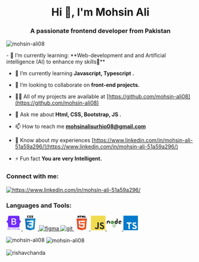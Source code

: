 
<h1 align="center">Hi 👋, I'm Mohsin Ali</h1>
<h3 align="center">A passionate frontend developer from Pakistan</h3>
<p align="left"> <img src="https://komarev.com/ghpvc/?username=mohsin-ali08&label=Profile%20views&color=0e75b6&style=flat" alt="mohsin-ali08" /> </p>
- 🔭 I’m currently learning: **Web-development and and Artificial intelligence (AI) to enhance my skills🎃**

- 🌱 I’m currently learning **Javascript, Typescript .**

- 👯 I’m looking to collaborate on **front-end projects.**

- 👨‍💻 All of my projects are available at [https://github.com/mohsin-ali08](https://github.com/mohsin-ali08)

- 💬 Ask me about **Html, CSS, Bootstrap, JS .**

- 📫 How to reach me **mohsinalisurhio08@gmail.com**

- 📄 Know about my experiences [https://www.linkedin.com/in/mohsin-ali-51a59a296/](https://www.linkedin.com/in/mohsin-ali-51a59a296/)

- ⚡ Fun fact **You are very Intelligent.**

<h3 align="left">Connect with me:</h3>
<p align="left">
<a href="https://linkedin.com/in/https://www.linkedin.com/in/mohsin-ali-51a59a296/" target="blank"><img align="center" src="https://raw.githubusercontent.com/rahuldkjain/github-profile-readme-generator/master/src/images/icons/Social/linked-in-alt.svg" alt="https://www.linkedin.com/in/mohsin-ali-51a59a296/" height="30" width="40" /></a>
</p>



<h3 align="left">Languages and Tools:</h3>
<p align="left"> <a href="https://getbootstrap.com" target="_blank" rel="noreferrer"> <img src="https://raw.githubusercontent.com/devicons/devicon/master/icons/bootstrap/bootstrap-plain-wordmark.svg" alt="bootstrap" width="40" height="40"/> </a> <a href="https://www.w3schools.com/css/" target="_blank" rel="noreferrer"> <img src="https://raw.githubusercontent.com/devicons/devicon/master/icons/css3/css3-original-wordmark.svg" alt="css3" width="40" height="40"/> </a> <a href="https://www.figma.com/" target="_blank" rel="noreferrer"> <img src="https://www.vectorlogo.zone/logos/figma/figma-icon.svg" alt="figma" width="40" height="40"/> </a> <a href="https://git-scm.com/" target="_blank" rel="noreferrer"> <img src="https://www.vectorlogo.zone/logos/git-scm/git-scm-icon.svg" alt="git" width="40" height="40"/> </a> <a href="https://www.w3.org/html/" target="_blank" rel="noreferrer"> <img src="https://raw.githubusercontent.com/devicons/devicon/master/icons/html5/html5-original-wordmark.svg" alt="html5" width="40" height="40"/> </a> <a href="https://developer.mozilla.org/en-US/docs/Web/JavaScript" target="_blank" rel="noreferrer"> <img src="https://raw.githubusercontent.com/devicons/devicon/master/icons/javascript/javascript-original.svg" alt="javascript" width="40" height="40"/> </a> <a href="https://nodejs.org" target="_blank" rel="noreferrer"> <img src="https://raw.githubusercontent.com/devicons/devicon/master/icons/nodejs/nodejs-original-wordmark.svg" alt="nodejs" width="40" height="40"/> </a> <a href="https://www.typescriptlang.org/" target="_blank" rel="noreferrer"> <img src="https://raw.githubusercontent.com/devicons/devicon/master/icons/typescript/typescript-original.svg" alt="typescript" width="40" height="40"/> </a> </p>

<p><img align="left" src="https://github-readme-stats.vercel.app/api/top-langs?username=mohsin-ali08&show_icons=true&locale=en&layout=compact&theme=tokyonight" alt="mohsin-ali08" /></p>

<p>&nbsp;<img align="center" src="https://github-readme-stats.vercel.app/api?username=mohsin-ali08&show_icons=true&locale=en&theme=tokyonight" alt="mohsin-ali08" /></p>

<p><img align="center" src="https://github-readme-streak-stats.herokuapp.com/?user=mohsin-ali08&&theme=tokyonight" alt="rishavchanda" /></p>

